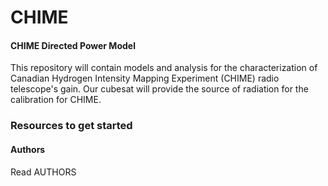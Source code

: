 # CHIME

#### CHIME Directed Power Model
This repository will contain models and analysis for the characterization of Canadian Hydrogen Intensity Mapping Experiment (CHIME) radio telescope's gain.
Our cubesat will provide the source of radiation for the calibration for CHIME.

### Resources to get started

#### Authors
Read AUTHORS